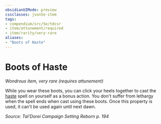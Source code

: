 ```yaml
---
obsidianUIMode: preview
cssclasses: json5e-item
tags:
- compendium/src/5e/tdcsr
- item/attunement/required
- item/rarity/very-rare
aliases: 
- "Boots of Haste"
---
```

# Boots of Haste
*Wondrous item, very rare (requires attunement)*  


While you wear these boots, you can click your heels together to cast the [haste](Mechanics/spells/haste.md) spell on yourself as a bonus action. You don't suffer from lethargy when the spell ends when cast using these boots. Once this property is used, it can't be used again until next dawn.

*Source: Tal'Dorei Campaign Setting Reborn p. 194*